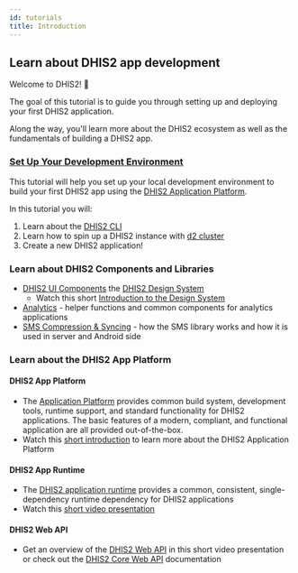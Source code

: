 ```yaml
---
id: tutorials
title: Introduction
---
```


## Learn about DHIS2 app development

Welcome to DHIS2! 🎊

The goal of this tutorial is to guide you through setting up and deploying your first DHIS2 application. 

Along the way, you'll learn more about the DHIS2 ecosystem as well as the fundamentals of building a DHIS2 app.

### [Set Up Your Development Environment](./setup-env)

This tutorial will help you set up your local development environment to build your first DHIS2 app using the [DHIS2 Application Platform](https://platform.dhis2.nu/#/). 

In this tutorial you will: 

1. Learn about the [DHIS2 CLI](https://cli.dhis2.nu/#/)
2. Learn how to spin up a DHIS2 instance with [d2 cluster](https://cli.dhis2.nu/#/commands/d2-cluster) 
3. Create a new DHIS2 application!  

### Learn about DHIS2 Components and Libraries 
* [DHIS2 UI Components](https://ui.dhis2.nu/#/) the [DHIS2 Design System](https://github.com/dhis2/design-system) 
  - Watch this short [Introduction to the Design System](https://youtu.be/oi9mSa62G0Q?t=1862)  
* [Analytics](https://github.com/dhis2/analytics) - helper functions and common components for analytics applications
* [SMS Compression & Syncing](https://github.com/dhis2/dhis2-android-capture-app/tree/master/docs/src/commonmark/en/content/tech-guides) - how the SMS library works and how it is used in server and Android side

### Learn about the DHIS2 App Platform 

#### DHIS2 App Platform

* The [Application Platform](https://platform.dhis2.nu/#/getting-started) provides common build system, development tools, runtime support, and standard functionality for DHIS2 applications. The basic features of a modern, compliant, and functional application are all provided out-of-the-box. 
* Watch this [short introduction](https://youtu.be/_lSrvFVvdRs?list=PLo6Seh-066RynhjhnJNUITOZykA7397We&t=249) to learn more about the DHIS2 Application Platform 

#### DHIS2 App Runtime
* The [DHIS2 application runtime](https://runtime.dhis2.nu/#/) provides a common, consistent, single-dependency runtime dependency for DHIS2 applications
* Watch this [short video presentation](https://youtu.be/drLUFP93mFk?list=PLo6Seh-066RynhjhnJNUITOZykA7397We&t=133) 

#### DHIS2 Web API 
* Get an overview of the [DHIS2 Web API](https://youtu.be/_1bkoE-UKy0) in this short video presentation or check out the [DHIS2 Core Web API](https://docs.dhis2.org/en/develop/using-the-api/dhis-core-version-master/introduction.html) documentation 



